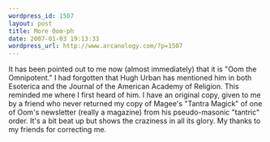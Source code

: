 ```yaml
--- 
wordpress_id: 1507
layout: post
title: More Oom-ph
date: 2007-01-03 19:13:33
wordpress_url: http://www.arcanology.com/?p=1507
---
```

It has been pointed out to me now (almost immediately) that it is "Oom the Omnipotent." I had forgotten that Hugh Urban has mentioned him in both Esoterica and the Journal of the American Academy of Religion. This reminded me where I first heard of him. I have an original copy, given to me by a friend who never returned my copy of Magee's "Tantra Magick" of one of Oom's newsletter (really a magazine) from his pseudo-masonic "tantric" order. It's a bit beat up but shows the craziness in all its glory. My thanks to my friends for correcting me.